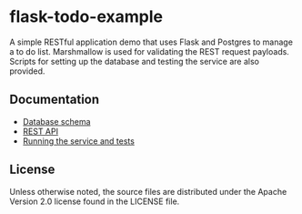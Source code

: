 # flask-todo-example
A simple RESTful application demo that uses Flask and Postgres to manage a to do list. Marshmallow is used for validating the REST request payloads. Scripts for setting up the database and testing the service are also provided.

## Documentation

* [Database schema](docs/database_schema.md)
* [REST API](docs/rest_api/README.md)
* [Running the service and tests](docs/running.md)

## License

Unless otherwise noted, the source files are distributed
under the Apache Version 2.0 license found in the LICENSE file.
